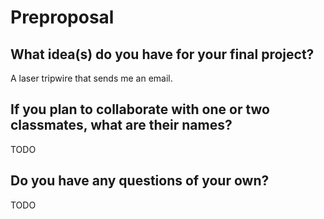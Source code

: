 # Preproposal

## What idea(s) do you have for your final project?

A laser tripwire that sends me an email.

## If you plan to collaborate with one or two classmates, what are their names?

TODO

## Do you have any questions of your own?

TODO
